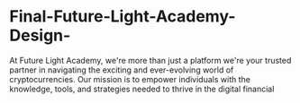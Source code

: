 # Final-Future-Light-Academy-Design-
At Future Light Academy, we're more than just a platform we're your trusted partner in navigating the exciting and ever-evolving world of cryptocurrencies. Our mission is to empower individuals with the knowledge, tools, and strategies needed to thrive in the digital financial 
